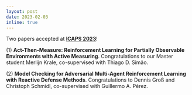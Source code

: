 ```yaml
---
layout: post
date: 2023-02-03
inline: true
---
```


Two papers accepted at <a href='https://icaps23.icaps-conference.org/home/' target='_blank'><b>ICAPS 2023</b></a>!


(1) <b>Act-Then-Measure: Reinforcement Learning for Partially Observable Environments with Active Measuring</b>. Congratulations to our Master student Merlijn Krale, co-supervised with Thiago D. Simão.


(2) <b>Model Checking for Adversarial Multi-Agent Reinforcement Learning with Reactive Defense Methods</b>. Congratulations to Dennis Groß and Christoph Schmidl, co-supervised with Guillermo A. Pérez.



